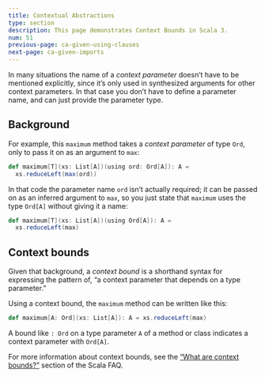 ```yaml
---
title: Contextual Abstractions
type: section
description: This page demonstrates Context Bounds in Scala 3.
num: 51
previous-page: ca-given-using-clauses
next-page: ca-given-imports
---
```


<!-- TODO: define "context parameter" -->
<!-- TODO: define "synthesized" and "synthesized arguments" -->


In many situations the name of a *context parameter* doesn’t have to be mentioned explicitly, since it’s only used in synthesized arguments for other context parameters. In that case you don’t have to define a parameter name, and can just provide the parameter type.


## Background

For example, this `maximum` method takes a *context parameter* of type `Ord`, only to pass it on as an argument to `max`:

```scala
def maximum[T](xs: List[A])(using ord: Ord[A]): A =
  xs.reduceLeft(max(ord))
```

In that code the parameter name `ord` isn’t actually required; it can be passed on as an inferred argument to `max`, so you just state that `maximum` uses the type `Ord[A]` without giving it a name:

```scala
def maximum[T](xs: List[A])(using Ord[A]): A =
  xs.reduceLeft(max)
```


## Context bounds

Given that background, a *context bound* is a shorthand syntax for expressing the pattern of, “a context parameter that depends on a type parameter.”

Using a context bound, the `maximum` method can be written like this:

```scala
def maximum[A: Ord](xs: List[A]): A = xs.reduceLeft(max)
```

A bound like `: Ord` on a type parameter `A` of a method or class indicates a context parameter with `Ord[A]`.

For more information about context bounds, see the [“What are context bounds?”](https://docs.scala-lang.org/tutorials/FAQ/context-bounds.html) section of the Scala FAQ.



